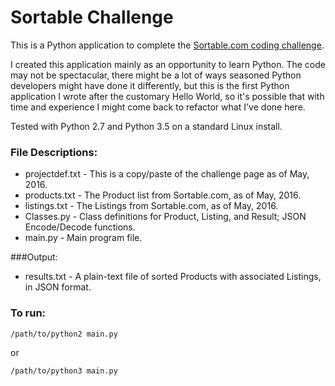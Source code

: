 # Sortable Challenge

This is a Python application to complete the [Sortable.com coding challenge](http://sortable.com/challenge/).

I created this application mainly as an opportunity to learn Python. The code may not be spectacular, there might be a lot of ways seasoned Python developers might have done it differently, but this is the first Python application I wrote after the customary Hello World, so it's possible that with time and experience I might come back to refactor what I've done here.

Tested with Python 2.7 and Python 3.5 on a standard Linux install.

### File Descriptions:
 - projectdef.txt - This is a copy/paste of the challenge page as of May, 2016.
 - products.txt - The Product list from Sortable.com, as of May, 2016.
 - listings.txt - The Listings from Sortable.com, as of May, 2016.
 - Classes.py - Class definitions for Product, Listing, and Result; JSON Encode/Decode functions.
 - main.py - Main program file. 
 
###Output:
 - results.txt - A plain-text file of sorted Products with associated Listings, in JSON format.

### To run:
```
/path/to/python2 main.py
```
or
```
/path/to/python3 main.py
```

